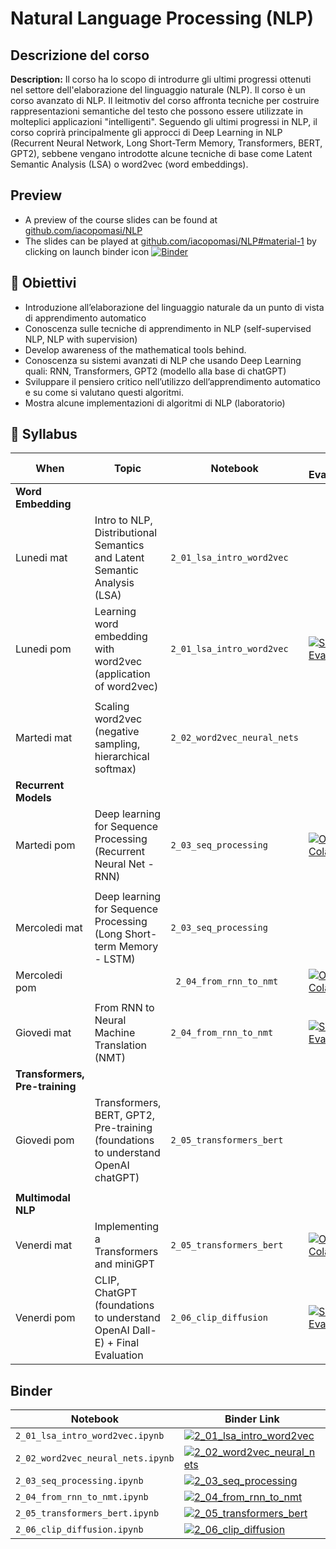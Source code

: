 # Natural Language Processing (NLP)

## Descrizione del corso


**Description:** Il corso ha lo scopo di introdurre gli ultimi progressi ottenuti nel settore dell'elaborazione del linguaggio naturale (NLP). Il corso è un corso avanzato di NLP. Il leitmotiv del corso affronta tecniche per costruire rappresentazioni semantiche del testo che possono essere utilizzate in molteplici applicazioni "intelligenti". Seguendo gli ultimi progressi in NLP, il corso coprirà principalmente gli approcci di Deep Learning in NLP (Recurrent Neural Network, Long Short-Term Memory, Transformers, BERT, GPT2), sebbene vengano introdotte alcune tecniche di base come Latent Semantic Analysis (LSA) o word2vec (word embeddings).

## Preview
- A preview of the course slides can be found at [github.com/iacopomasi/NLP](https://github.com/iacopomasi/NLP)
- The slides can be played at [github.com/iacopomasi/NLP#material-1](https://github.com/iacopomasi/NLP#material-1)
by clicking on launch binder icon [![Binder](https://mybinder.org/badge_logo.svg)](https://github.com/iacopomasi/NLP#material-1)

##  🎯 Obiettivi

- Introduzione all’elaborazione del linguaggio naturale da un punto di vista di apprendimento automatico
- Conoscenza sulle tecniche di apprendimento in NLP (self-supervised NLP, NLP with supervision)
- Develop awareness of the mathematical tools behind.
- Conoscenza su sistemi avanzati di NLP che usando Deep Learning quali: RNN, Transformers, GPT2 (modello alla base di chatGPT)
- Sviluppare il pensiero critico nell’utilizzo dell’apprendimento automatico e su come si valutano questi algoritmi.
- Mostra alcune implementazioni di algoritmi di NLP (laboratorio)


## 📖 Syllabus


| When                       | Topic                                                                          	 | Notebook                                    | Self Eval/Colab  |
|----------------------------|-----------------------------------------------------------------------------------|---------------------------------------------|------------------| 
| **Word Embedding**          |                                                                                	 |                                             |				  |
| Lunedi mat                  | Intro to NLP, Distributional Semantics and Latent Semantic Analysis (LSA)        | `2_01_lsa_intro_word2vec`                   |				  |
| Lunedi pom                  | Learning word embedding with word2vec (application of word2vec)                	 | `2_01_lsa_intro_word2vec`    			   |  [![Self - Eval](https://img.shields.io/badge/Self-Eval-2ea44f)](https://www.dropbox.com/scl/fi/3dv0pa3bnxfmph2k3rqo5/NLP_self_eval_01.pdf?rlkey=2xm1zdghnbbni3r2k4uywjrfz&dl=0-)   |
| 					          |                                                                                	 |                                             |				  |
| Martedi mat                 | Scaling word2vec (negative sampling, hierarchical softmax)                     	 | `2_02_word2vec_neural_nets`                 |				  |
| **Recurrent Models**        |                                                                                	 |                                             |				  |
| Martedi pom                 | Deep learning for Sequence Processing (Recurrent Neural Net - RNN)             	 | `2_03_seq_processing`					   | [![Open In Colab](https://colab.research.google.com/assets/colab-badge.svg)](https://colab.research.google.com/drive/1hducyxe1RCvc1Z-fDtzLlQ1pGz4_s2Zk?usp=sharing) |
| 					          |                                                                                	 |                                             |				  |
| Mercoledi mat               | Deep learning for Sequence Processing (Long Short-term Memory - LSTM)          	 | `2_03_seq_processing`					  |
| Mercoledi pom               |                                                                                	 | ` 2_04_from_rnn_to_nmt`				   | [![Open In Colab](https://colab.research.google.com/assets/colab-badge.svg)](https://colab.research.google.com/drive/1GQDSuxrwq1BiNfF43MSmXd1TFdJk1One?usp=sharing) 				  |
| 					          |                                                                                	 |                                             |				  |
| Giovedi mat                 | From RNN to Neural Machine Translation (NMT)                                   	 | `2_04_from_rnn_to_nmt`                      |	[![Self - Eval](https://img.shields.io/badge/Self-Eval-2ea44f)](#)   |
| **Transformers, Pre-training**|                                                                                 |                                             |				  |
| Giovedi pom                 | Transformers, BERT, GPT2, Pre-training (foundations to understand OpenAI chatGPT)| `2_05_transformers_bert`                    |				  |
| 					          |                                                                                	 |                                             |				  |
| **Multimodal NLP**          |                                                                                  |                                             |				  |
| Venerdi mat                 | Implementing a Transformers and miniGPT                                       	 |  `2_05_transformers_bert` 			       |[![Open In Colab](https://colab.research.google.com/assets/colab-badge.svg)](#) 				  |
| Venerdi pom                 | CLIP, ChatGPT (foundations to understand OpenAI Dall-E) + Final Evaluation          	 | `2_06_clip_diffusion`                       | [![Self - Eval](https://img.shields.io/badge/Self-Eval-2ea44f)](#)   |


## Binder

| Notebook                               | Binder Link                                                                                                                                    |
|---------------------------------------- |----------------------------------------------------------------------------------------------------------------------------------------------- |
| `2_01_lsa_intro_word2vec.ipynb`         | [![2_01_lsa_intro_word2vec](https://mybinder.org/badge_logo.svg) ](https://mybinder.org/v2/gh/iacopomasi/NLP/HEAD?urlpath=/tree/course/AA2324/2_01_lsa_intro_word2vec/2_01_lsa_intro_word2vec.ipynb)
| `2_02_word2vec_neural_nets.ipynb`         | [![2_02_word2vec_neural_nets](https://mybinder.org/badge_logo.svg) ](https://mybinder.org/v2/gh/iacopomasi/NLP/HEAD?urlpath=/tree/course/AA2324/2_02_word2vec_neural_nets/2_02_word2vec_neural_nets.ipynb)
| `2_03_seq_processing.ipynb`         | [![2_03_seq_processing](https://mybinder.org/badge_logo.svg) ](https://mybinder.org/v2/gh/iacopomasi/NLP/HEAD?urlpath=/tree/course/AA2324/2_03_seq_processing/2_03_seq_processing.ipynb)
| `2_04_from_rnn_to_nmt.ipynb`         | [![2_04_from_rnn_to_nmt](https://mybinder.org/badge_logo.svg) ](https://mybinder.org/v2/gh/iacopomasi/NLP/HEAD?urlpath=/tree/course/AA2324/2_04_from_rnn_to_nmt/2_04_from_rnn_to_nmt.ipynb)
| `2_05_transformers_bert.ipynb`         | [![2_05_transformers_bert](https://mybinder.org/badge_logo.svg) ](https://mybinder.org/v2/gh/iacopomasi/NLP/HEAD?urlpath=/tree/course/AA2324/2_05_transformers_bert/2_05_transformers_bert.ipynb)
| `2_06_clip_diffusion.ipynb`         | [![2_06_clip_diffusion](https://mybinder.org/badge_logo.svg) ](https://mybinder.org/v2/gh/iacopomasi/NLP/HEAD?urlpath=/tree/course/AA2324/2_06_clip_diffusion/2_06_clip_diffusion.ipynb)

